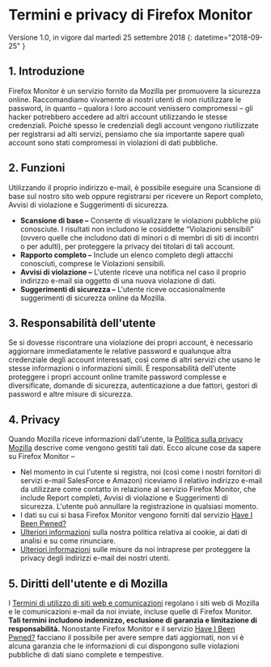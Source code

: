 # Termini e privacy di Firefox Monitor
Versione 1.0, in vigore dal martedì 25 settembre 2018
{: datetime="2018-09-25" }

## 1. Introduzione

Firefox Monitor è un servizio fornito da Mozilla per promuovere la sicurezza online. Raccomandiamo vivamente ai nostri utenti di non riutilizzare le password, in quanto – qualora i loro account venissero compromessi – gli hacker potrebbero accedere ad altri account utilizzando le stesse credenziali. Poiché spesso le credenziali degli account vengono riutilizzate per registrarsi ad alti servizi, pensiamo che sia importante sapere quali account sono stati compromessi in violazioni di dati pubbliche.
 
## 2. Funzioni

Utilizzando il proprio indirizzo e-mail, è possibile eseguire una Scansione di base sul nostro sito web oppure registrarsi per ricevere un Report completo, Avvisi di violazione e Suggerimenti di sicurezza. 
* **Scansione di base –** Consente di visualizzare le violazioni pubbliche più conosciute. I risultati non includono le cosiddette “Violazioni sensibili” (ovvero quelle che includono dati di minori o di membri di siti di incontri o per adulti), per proteggere la privacy dei titolari di tali account.
* **Rapporto completo –** Include un elenco completo degli attacchi conosciuti, comprese le Violazioni sensibili.
* **Avvisi di violazione –** L'utente riceve una notifica nel caso il proprio indirizzo e-mail sia oggetto di una nuova violazione di dati.
* **Suggerimenti di sicurezza –** L'utente riceve occasionalmente suggerimenti di sicurezza online da Mozilla.

## 3. Responsabilità dell'utente 

Se si dovesse riscontrare una violazione dei propri account, è necessario aggiornare immediatamente le relative password e qualunque altra credenziale degli account interessati, così come di altri servizi che usano le stesse informazioni o informazioni simili. È responsabilità dell'utente proteggere i propri account online tramite password complesse e diversificate, domande di sicurezza, autenticazione a due fattori, gestori di password e altre misure di sicurezza.  

## 4. Privacy 

Quando Mozilla riceve informazioni dall'utente, la [Politica sulla privacy Mozilla](https://www.mozilla.org/privacy/) descrive come vengono gestiti tali dati. Ecco alcune cose da sapere su Firefox Monitor –

* Nel momento in cui l'utente si registra, noi (così come i nostri fornitori di servizi e-mail SalesForce e Amazon) riceviamo il relativo indirizzo e-mail da utilizzare come contatto in relazione al servizio Firefox Monitor, che include Report completi, Avvisi di violazione e Suggerimenti di sicurezza. L'utente può annullare la registrazione in qualsiasi momento. 
* I dati su cui si basa Firefox Monitor vengono forniti dal servizio [Have I Been Pwned?](https://haveibeenpwned.com/) 
* [Ulteriori informazioni](https://www.mozilla.org/privacy/websites/#cookies) sulla nostra politica relativa ai cookie, ai dati di analisi e su come rinunciare.
* [Ulteriori informazioni](https://blog.mozilla.org/security/2018/06/25/scanning-breached-accounts-k-anonymity/) sulle misure da noi intraprese per proteggere la privacy degli indirizzi e-mail dei nostri utenti. 

## 5. Diritti dell'utente e di Mozilla

I [Termini di utilizzo di siti web e comunicazioni](https://www.mozilla.org/about/legal/terms/mozilla/) regolano i siti web di Mozilla e le comunicazioni e-mail da noi inviate, incluse quelle di Firefox Monitor. **Tali termini includono indennizzo, esclusione di garanzia e limitazione di responsabilità.** Nonostante Firefox Monitor e il servizio [Have I Been Pwned?](https://haveibeenpwned.com/) facciano il possibile per avere sempre dati aggiornati, non vi è alcuna garanzia che le informazioni di cui dispongono sulle violazioni pubbliche di dati siano complete e tempestive.                           
